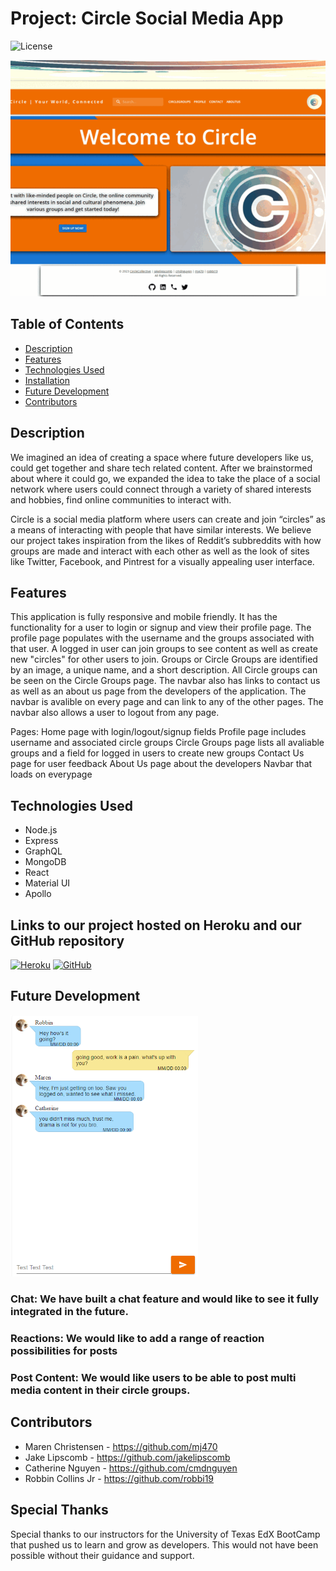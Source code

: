 # Project: Circle Social Media App

![License](https://img.shields.io/badge/License-MIT-blue.svg)


<p align="center">
  <img src="./client/src/assets/images/circleProjectGif.gif">
</p>

## Table of Contents
- [Description](#description)
- [Features](#features)
- [Technologies Used](#technologies-used)
- [Installation](#installation)
- [Future Development](#future-development)
- [Contributors](#contributors)

## Description 
We imagined an idea of creating a space where future developers like us, could get together and share tech related content. After we brainstormed about where it could go, we expanded the idea to take the place of a social network where users could connect through a variety of shared interests and hobbies, find online communities to interact with.

Circle is a social media platform where users can create and join “circles” as a means of interacting with people that have similar interests. We believe our project takes inspiration from the likes of Reddit’s subbreddits with how groups are made and interact with each other as well as the look of sites like Twitter, Facebook, and Pintrest for a visually appealing user interface.


## Features
   This application is fully responsive and mobile friendly. It has the functionality for a user to login or signup and view their profile page. The profile page populates with the username and the groups associated with that user. A logged in user can join groups to see content as well as create new "circles" for other users to join. Groups or Circle Groups are identified by an image, a unique name, and a short description. All Circle groups can be seen on the Circle Groups page. The navbar also has links to contact us as well as an about us page from the developers of the application. The navbar is avalible on every page and can link to any of the other pages. The navbar also allows a user to logout from any page. 

   Pages:
      Home page with login/logout/signup fields
      Profile page includes username and associated circle groups
      Circle Groups page lists all avaliable groups and a field for logged in users to create new groups
      Contact Us page for user feedback
      About Us page about the developers
      Navbar that loads on everypage

## Technologies Used
* Node.js
* Express
* GraphQL
* MongoDB
* React
* Material UI
* Apollo


## Links to our project hosted on Heroku and our GitHub repository
[![Heroku](https://cdn.iconscout.com/icon/free/png-256/free-heroku-225989.png?f=webp)](https://circle-collaborative-37d794c2b6b2.herokuapp.com/CircleGroups)
[![GitHub](https://static-00.iconduck.com/assets.00/github-icon-256x249-eb1fu3cu.png)](https://github.com/mj470/circle-collaborative)


## Future Development

 <img src="./client/src/assets/images/chatBubble.png" alt="Chat Bubbles" width="300">

### Chat: We have built a chat feature and would like to see it fully integrated in the future.


### Reactions: We would like to add a range of reaction possibilities for posts

### Post Content: We would like users to be able to post multi media content in their circle groups.


## Contributors

* Maren Christensen - https://github.com/mj470
* Jake Lipscomb - https://github.com/jakelipscomb
* Catherine Nguyen - https://github.com/cmdnguyen
* Robbin Collins Jr - https://github.com/robbi19

## Special Thanks

Special thanks to our instructors for the University of Texas EdX BootCamp that pushed us to learn and grow as developers. This would not have been possible without their guidance and support.